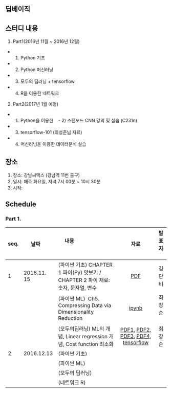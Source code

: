 ## 딥베이직

## 스터디 내용
1. Part1(2016년 11월 ~ 2016년 12월)
  
  - 1) Python 기초
  
  - 2) Python 머신러닝
  
  - 3) 모두의 딥러닝 + tensorflow 
  
  - 4) R을 이용한 네트워크 
  
2. Part2(2017년 1월 예정)
  
  - 1) Python을 이용한 
  
  - 2) 스탠포드 CNN 강의 및 실습 (C231n)
  
  - 3) tensorflow-101 (최성준님 자료)
  
  - 4) 머신러닝을 이용한 데이터분석 실습
  
## 장소
1. 장소: 강남씨맥스 (강남역 11번 출구)
2. 일시: 매주 화요일, 저녁 7시 00분 ~ 10시 30분
3. 시작:

## Schedule

### Part 1.

|seq.|    날짜        |     내용                                 | 자료 | 발표자   
|----| ---------|----------------------------------------------|:-----:|:------:
|  1 |2016.11. 15|(파이썬 기초) CHAPTER 1 파이(Py) 맛보기 / CHAPTER 2 파이 재료: 숫자, 문자열, 변수|[PDF](https://github.com/cschoi/deepbasic/blob/master/Part1/20161115/Python_Basic/Deepbasic_python_basic_12.pdf)| 김단비 
|    |          |(파이썬 ML)  Ch5. Compressing Data via Dimensionality Reduction | [ipynb](http://nbviewer.jupyter.org/github/cschoi/deepbasic/blob/master/Part1/20161115/Py_ML_Dimension_reduction/PyML_05_Compressing_Data_via_Dimensionality_Reduction.ipynb)| 최창순  
|    |          |(모두의딥러닝) ML의 개념, Linear regression 개념, Cost function 최소화 | [PDF1](https://github.com/cschoi/deepbasic/blob/master/Part1/20161115/DeepLearning_Basic/lec1.pdf), [PDF2](https://github.com/cschoi/deepbasic/blob/master/Part1/20161115/DeepLearning_Basic/lec2.pdf), [PDF3](https://github.com/cschoi/deepbasic/blob/master/Part1/20161115/DeepLearning_Basic/lec3.pdf), [PDF4](https://github.com/cschoi/deepbasic/blob/master/Part1/20161115/DeepLearning_Basic/lec4.pdf), [tensorflow](http://nbviewer.jupyter.org/github/cschoi/deepbasic/blob/master/Part1/20161115/DeepLearning_Basic/DeepBasic_All_deep_W1.ipynb) | 최창순 
|  2 |2016.12.13|(파이썬 기초) | | 
|    |          |(파이썬 ML) | | 
|    |          |(모두의 딥러닝) | | 
|    |          |(네트워크 R) | | 


